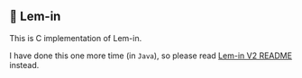 ## :ant: Lem-in

This is C implementation of Lem-in.

I have done this one more time (in `Java`), so please read [Lem-in V2 README](https://github.com/ollevche/lem-in-v2) instead.

